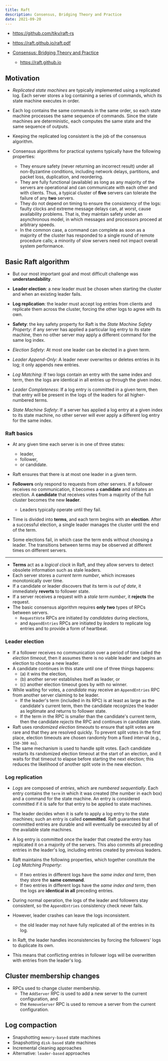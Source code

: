 ```yaml
---
title: Raft
description: Consensus, Bridging Theory and Practice
date: 2021-09-20
---
```


* https://github.com/tikv/raft-rs

* https://raft.github.io/raft.pdf

* [Consensus: Bridging Theory and Practice](https://github.com/ongardie/dissertation)
  - https://raft.github.io

## Motivation

* *Replicated state machines* are typically implemented using
  a replicated log. Each server stores a log containing a
  series of commands, which its state machine executes in order.
* Each log contains the same commands in the same order,
  so each state machine processes the same sequence of commands.
  Since the state machines are deterministic, each computes the
  same state and the same sequence of outputs.
* Keeping the replicated log consistent is the job
  of the consensus algorithm.

* Consensus algorithms for practical systems
  typically have the following properties:
  - They ensure safety (never returning an incorrect result)
    under all non-Byzantine conditions, including network
    delays, partitions, and packet loss,
    duplication, and reordering.
  - They are fully functional (available) as long as
    any majority of the servers are operational and can
    communicate with each other and with clients. Thus,
    a typical cluster of **five** servers can tolerate
    the failure of any **two** servers.
  - They do not depend on timing to ensure the consistency
    of the logs: faulty clocks and extreme message delays
    can, at worst, cause availability problems.
    That is, they maintain safety under an asynchronous
    model, in which messages and processors proceed at
    arbitrary speeds.
  - In the common case, a command can complete as soon
    as a majority of the cluster has responded to a
    single round of remote procedure calls; a minority
    of slow servers need not impact
    overall system performance.

## Basic Raft algorithm

* But our most important goal and most
  difficult challenge was **understandability**.

* **Leader election**: a new leader must be chosen
  when starting the cluster and when
  an existing leader fails.
* **Log replication**: the leader must accept log
  entries from clients and replicate them across
  the cluster, forcing the other logs
  to agree with its own.
* **Safety**: the key safety property for Raft is
  the *State Machine Safety Property*: if any server
  has applied a particular log entry to its
  state machine, then no other server may apply a
  different command for the same log index.

* *Election Safety*: At most one leader can
  be elected in a given term.
* *Leader Append-Only*: A leader never
  overwrites or deletes entries in its log;
  it only appends new entries.
* *Log Matching*: If two logs contain an
  entry with the same index and term, then
  the logs are identical in all entries
  up through the given index.
* *Leader Completeness*: If a log entry is
  committed in a given term, then that entry
  will be present in the logs of the leaders
  for all higher-numbered terms.
* *State Machine Safety*: If a server has
  applied a log entry at a given index to
  its state machine, no other server will
  ever apply a different log entry
  for the same index.

### Raft basics

* At any given time each server is in one of three states:
  - leader,
  - follower,
  - or candidate.

* Raft ensures that there is at most
  one leader in a given term.

* **Followers** only respond to requests from other servers.
  If a follower receives no communication, it becomes a
  **candidate** and initiates an election. A **candidate**
  that receives votes from a majority of the full cluster
  becomes the new **leader**.
  - Leaders typically operate until they fail.
* Time is divided into **terms**, and each term begins with
  an **election**. After a successful election, a single
  leader manages the cluster until the end of the term.
* Some elections fail, in which case the term ends without
  choosing a leader. The transitions between terms may be
  observed at different times on different servers.

---

* **Terms** act as a *logical clock* in Raft, and they allow
  servers to detect obsolete information such as
  stale leaders.
* Each server stores a *current term number*, which
  increases monotonically over time.
* If a candidate or leader discovers that its term is
  *out of date*, it immediately **reverts** to follower state.
* If a server receives a request with a *stale term number*,
  it **rejects** the request.
* The basic consensus algorithm requires **only two** types
  of RPCs between servers.
  - `RequestVote` RPCs are initiated by *candidates* during
    elections,
  - and `AppendEntries` RPCs are initiated by *leaders* to
    replicate log entries and to provide a form of heartbeat.

### Leader election

* If a follower receives no communication over a period of
  time called the *election timeout*, then it assumes there
  is no viable leader and begins an
  election to choose a new leader.
* A candidate continues in this state until one of
  three things happens:
  - (a) it wins the election,
  - (b) another server establishes itself as leader, or
  - (c) another election timeout goes by with no winner.
* While waiting for votes, a *candidate* may receive an
  `AppendEntries` RPC from another server claiming to
  be leader.
  - If the leader's term (included in its RPC) is at
    least as large as the candidate's current term,
    then the candidate recognizes the leader as
    legitimate and returns to follower state.
  - If the term in the RPC is smaller than the
    candidate's current term, then the candidate
    *rejects* the RPC and continues
    in candidate state.
* Raft uses *randomized election timeouts* to ensure
  that split votes are rare and that they are
  resolved quickly. To prevent split votes in the
  first place, election timeouts are chosen randomly
  from a fixed interval (e.g., `150-300 ms`).
* The same mechanism is used to handle split votes.
  Each candidate restarts its randomized election
  timeout at the start of an election, and it waits
  for that timeout to elapse before starting the next
  election; this reduces the likelihood of another
  split vote in the new election.

### Log replication

* *Logs* are composed of *entries*, which are
  *numbered sequentially*. Each entry contains the
  `term` in which it was created
  (the number in each box) and a command for the
  state machine. An entry is considered committed
  if it is safe for that entry to be
  applied to state machines.
* The leader decides when it is safe to apply a
  log entry to the state machines; such an entry
  is called **committed**. Raft guarantees that
  committed entries are durable and will eventually
  be executed by all of the available state machines.
* A log entry is committed once the leader that
  created the entry has replicated it on a majority
  of the servers. This also commits all preceding
  entries in the leader's log, including entries
  created by previous leaders.
* Raft maintains the following properties, which
  together constitute the *Log Matching Property*:
  - If two entries in different logs have the
    *same index and term*, then they store
    the **same command**.
  - If two entries in different logs have the
    *same index and term*, then the logs are
    **identical in all** preceding entries.

* During normal operation, the logs of the leader
  and followers stay consistent, so the
  `AppendEntries` consistency check never fails.
* However, leader crashes can leave the logs
  inconsistent.
  - the old leader may not have fully replicated
    all of the entries in its log.
* In Raft, the leader handles inconsistencies by
  forcing the followers' logs to duplicate its own.
* This means that conflicting entries in follower
  logs will be overwritten with entries from
  the leader's log.

## Cluster membership changes

* RPCs used to change cluster membership.
  - The `AddServer` RPC is used to add a new server
    to the current configuration, and
  - the `RemoveServer` RPC is used to remove a server
    from the current configuration.

## Log compaction

* Snapshotting `memory-based` state machines
* Snapshotting `disk-based` state machines
* Incremental cleaning approaches
* Alternative: `leader-based` approaches
